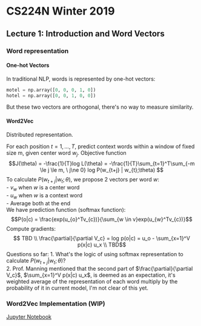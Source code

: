 # CS224N Winter 2019
## Lecture 1: Introduction and Word Vectors

### Word representation
#### One-hot Vectors
In traditional NLP, words is represented by one-hot vectors:
```python
motel = np.array([0, 0, 0, 1, 0])
hotel = np.array([0, 0, 1, 0, 0])
```
But these two vectors are orthogonal, there's no way to measure similarity.

#### Word2Vec
Distributed representation.

For each position $t =1, ..., T$, predict context words within a window of fixed size m, given center word $w_j$.
Objective function
$$J(\theta) = -\frac{1}{T}log L(\theta) = -\frac{1}{T}\sum_{t=1}^T\sum_{-m \le j \le m, \ j\ne 0} log P(w_{t+j} | w_{t};\theta)
$$
To calculate $P(w_{t+j} | w_{t};\theta)$, we propose 2 vectors per word $w$:  
	- $v_{w}$ when $w$ is a center word  
	- $u_{w}$ when $w$ is a context word  
	- Average both at the end  
We have prediction function (softmax function):
$$P(o|c) = \frac{exp(u_{o}^Tv_{c})}{\sum_{w \in v}exp(u_{w}^Tv_{c})}$$
Compute gradients:
$$ TBD \\ \frac{\partial}{\partial V_c} = log p(o|c) = u_o - \sum_{x=1}^V p(x|c) u_x \\ TBD$$
Questions so far:
	1. What's the logic of using softmax representation to calculate $P(w_{t+j} | w_{t};\theta)$?  
	2. Prof. Manning mentioned that the second part of $\frac{\partial}{\partial V_c}$, $\sum_{x=1}^V p(x|c) u_x$, is deemed as an expectation, it's weighted average of the representation of each word multiply by the probability of it in current model, I'm not clear of this yet.

### Word2Vec Implementation (WIP)
[Jupyter Notebook](https://github.com/jerrytim/LearningNLP/blob/master/word2vec.ipynb)